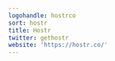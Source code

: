 ```yaml
---
logohandle: hostrco
sort: hostr
title: Hostr
twitter: gethostr
website: 'https://hostr.co/'
---
```

